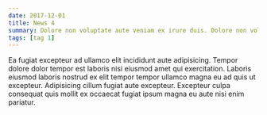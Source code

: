 ```yaml
---
date: 2017-12-01
title: News 4
summary: Dolore non voluptate aute veniam ex irure duis. Dolore non voluptate aute veniam ex irure duis.
tags: [tag 1]
---
```


Ea fugiat excepteur ad ullamco elit incididunt aute adipisicing. Tempor dolore dolor tempor est laboris nisi eiusmod amet qui exercitation. Laboris eiusmod laboris nostrud ex elit tempor tempor ullamco magna eu ad quis ut excepteur. Adipisicing cillum fugiat aute excepteur. Excepteur culpa consequat quis mollit ex occaecat fugiat ipsum magna eu aute nisi enim pariatur.
